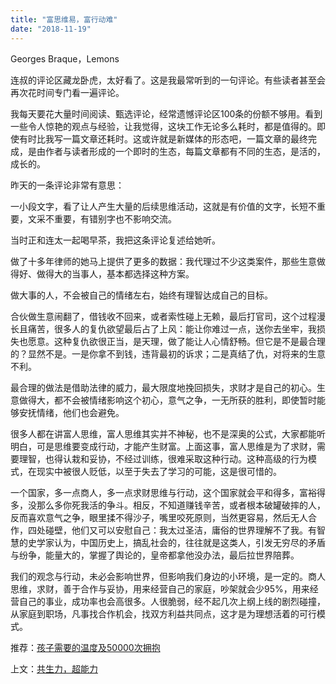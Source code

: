```yaml
---
title: "富思维易，富行动难"
date: "2018-11-19"
---
```


Georges Braque，Lemons

连叔的评论区藏龙卧虎，太好看了。这是我最常听到的一句评论。有些读者甚至会再次花时间专门看一遍评论。

我每天要花大量时间阅读、甄选评论，经常遗憾评论区100条的份额不够用。看到一些令人惊艳的观点与经验，让我觉得，这块工作无论多么耗时，都是值得的。即使有时比我写一篇文章还耗时。这或许就是新媒体的形态吧，一篇文章的最终完成，是由作者与读者形成的一个即时的生态，每篇文章都有不同的生态，是活的，成长的。

昨天的一条评论非常有意思：

一小段文字，看了让人产生大量的后续思维活动，这就是有价值的文字，长短不重要，文采不重要，有错别字也不影响交流。

当时正和连太一起喝早茶，我把这条评论复述给她听。

做了十多年律师的她马上提供了更多的数据：我代理过不少这类案件，那些生意做得好、做得大的当事人，基本都选择这种方案。

做大事的人，不会被自己的情绪左右，始终有理智达成自己的目标。

合伙做生意闹翻了，借钱收不回来，或者索性碰上无赖，最后打官司，这个过程漫长且痛苦，很多人的复仇欲望最后占了上风：能让你难过一点，送你去坐牢，我损失也愿意。这种复仇欲很正当，是天理，做了能让人心情舒畅。但它是不是最合理的？显然不是。一是你拿不到钱，违背最初的诉求；二是真结了仇，对将来的生意不利。

最合理的做法是借助法律的威力，最大限度地挽回损失，求财才是自己的初心。生意做得大，都不会被情绪影响这个初心，意气之争，一无所获的胜利，即使暂时能够安抚情绪，他们也会避免。

很多人都在讲富人思维，富人思维其实并不神秘，也不是深奥的公式，大家都能听明白，可是思维要变成行动，才能产生财富。上面这事，富人思维是为了求财，需要理智，也得认栽和妥协，不经过训练，很难采取这种行动。这种高级的行为模式，在现实中被很人贬低，以至于失去了学习的可能，这是很可惜的。

一个国家，多一点商人，多一点求财思维与行动，这个国家就会平和得多，富裕得多，没那么多你死我活的争斗。相反，不知道赚钱辛苦，或者根本破罐破摔的人，反而喜欢意气之争，眼里揉不得沙子，嘴里咬死原则，当然更容易，然后无人合作，四处碰壁，他们又可以安慰自己：我太过圣洁，庸俗的世界理解不了我。有智慧的史学家认为，中国历史上，搞乱社会的，往往就是这类人，引发无穷尽的矛盾与纷争，能量大的，掌握了舆论的，皇帝都拿他没办法，最后拉世界陪葬。

我们的观念与行动，未必会影响世界，但影响我们身边的小环境，是一定的。商人思维，求财，善于合作与妥协，用来经营自己的家庭，吵架就会少95%，用来经营自己的事业，成功率也会高很多。人很脆弱，经不起几次上纲上线的剧烈碰撞，从家庭到职场，凡事找合作机会，找双方利益共同点，这才是为理想活着的可行模式。

推荐：[孩子需要的温度及50000次拥抱](http://mp.weixin.qq.com/s?__biz=MjM5NDU0Mjk2MQ==&mid=2651630033&idx=1&sn=35e9ee79dc67b6961efcf4b9e9d2e1a2&chksm=bd7e2dcf8a09a4d920b9d4c8b3fde5ea5352ed7f86bc18ede155ffe1e7dae3d1a7f1baaf7690&scene=21#wechat_redirect)

上文：[共生力，超能力](http://mp.weixin.qq.com/s?__biz=MjM5NDU0Mjk2MQ==&mid=2651631496&idx=1&sn=a494b070876ff7b3d3f254e9542cc8f0&chksm=bd7e2b968a09a2806dfa6296a7da3d5ee5480db8d1edbdb60e50e3f5c220c1b18648bbe3c578&scene=21#wechat_redirect)
